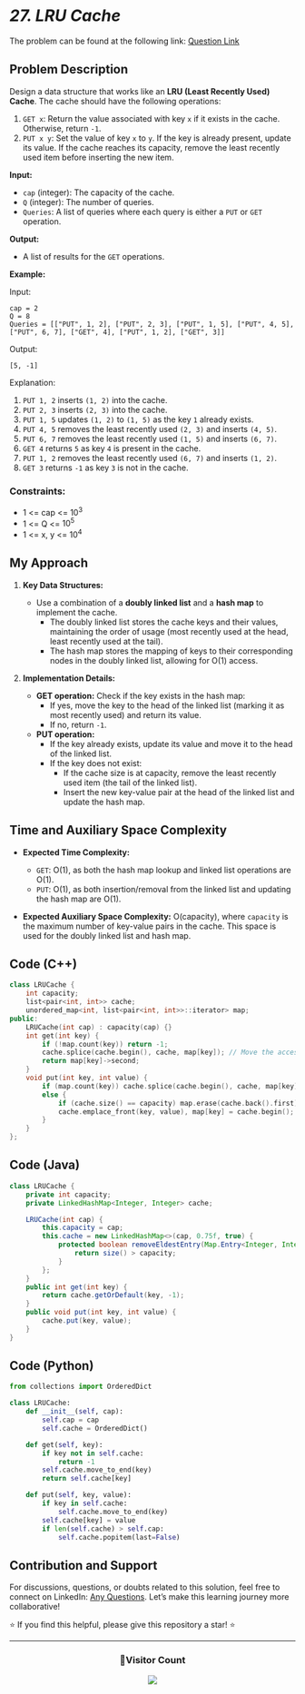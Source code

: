 # _27. LRU Cache_

The problem can be found at the following link: [Question Link](https://www.geeksforgeeks.org/problems/lru-cache/1)

## Problem Description

Design a data structure that works like an **LRU (Least Recently Used) Cache**. The cache should have the following operations:

1. `GET x`: Return the value associated with key `x` if it exists in the cache. Otherwise, return `-1`.
2. `PUT x y`: Set the value of key `x` to `y`. If the key is already present, update its value. If the cache reaches its capacity, remove the least recently used item before inserting the new item.

**Input:**

- `cap` (integer): The capacity of the cache.
- `Q` (integer): The number of queries.
- `Queries`: A list of queries where each query is either a `PUT` or `GET` operation.

**Output:**

- A list of results for the `GET` operations.

**Example:**

Input:

```
cap = 2
Q = 8
Queries = [["PUT", 1, 2], ["PUT", 2, 3], ["PUT", 1, 5], ["PUT", 4, 5], ["PUT", 6, 7], ["GET", 4], ["PUT", 1, 2], ["GET", 3]]
```

Output:

```
[5, -1]
```

Explanation:

1. `PUT 1, 2` inserts `(1, 2)` into the cache.
2. `PUT 2, 3` inserts `(2, 3)` into the cache.
3. `PUT 1, 5` updates `(1, 2)` to `(1, 5)` as the key `1` already exists.
4. `PUT 4, 5` removes the least recently used `(2, 3)` and inserts `(4, 5)`.
5. `PUT 6, 7` removes the least recently used `(1, 5)` and inserts `(6, 7)`.
6. `GET 4` returns `5` as key `4` is present in the cache.
7. `PUT 1, 2` removes the least recently used `(6, 7)` and inserts `(1, 2)`.
8. `GET 3` returns `-1` as key `3` is not in the cache.

### Constraints:

- 1 <= cap <= $10^3$
- 1 <= Q <= $10^5$
- 1 <= x, y <= $10^4$

## My Approach

1. **Key Data Structures:**

   - Use a combination of a **doubly linked list** and a **hash map** to implement the cache.
     - The doubly linked list stores the cache keys and their values, maintaining the order of usage (most recently used at the head, least recently used at the tail).
     - The hash map stores the mapping of keys to their corresponding nodes in the doubly linked list, allowing for O(1) access.

2. **Implementation Details:**
   - **GET operation:** Check if the key exists in the hash map:
     - If yes, move the key to the head of the linked list (marking it as most recently used) and return its value.
     - If no, return `-1`.
   - **PUT operation:**
     - If the key already exists, update its value and move it to the head of the linked list.
     - If the key does not exist:
       - If the cache size is at capacity, remove the least recently used item (the tail of the linked list).
       - Insert the new key-value pair at the head of the linked list and update the hash map.

## Time and Auxiliary Space Complexity

- **Expected Time Complexity:**

  - `GET`: O(1), as both the hash map lookup and linked list operations are O(1).
  - `PUT`: O(1), as both insertion/removal from the linked list and updating the hash map are O(1).

- **Expected Auxiliary Space Complexity:** O(capacity), where `capacity` is the maximum number of key-value pairs in the cache. This space is used for the doubly linked list and hash map.

## Code (C++)

```cpp
class LRUCache {
    int capacity;
    list<pair<int, int>> cache;
    unordered_map<int, list<pair<int, int>>::iterator> map;
public:
    LRUCache(int cap) : capacity(cap) {}
    int get(int key) {
        if (!map.count(key)) return -1;
        cache.splice(cache.begin(), cache, map[key]); // Move the accessed node to the front
        return map[key]->second;
    }
    void put(int key, int value) {
        if (map.count(key)) cache.splice(cache.begin(), cache, map[key]), map[key]->second = value;
        else {
            if (cache.size() == capacity) map.erase(cache.back().first), cache.pop_back();
            cache.emplace_front(key, value), map[key] = cache.begin();
        }
    }
};
```

## Code (Java)

```java
class LRUCache {
    private int capacity;
    private LinkedHashMap<Integer, Integer> cache;

    LRUCache(int cap) {
        this.capacity = cap;
        this.cache = new LinkedHashMap<>(cap, 0.75f, true) {
            protected boolean removeEldestEntry(Map.Entry<Integer, Integer> eldest) {
                return size() > capacity;
            }
        };
    }
    public int get(int key) {
        return cache.getOrDefault(key, -1);
    }
    public void put(int key, int value) {
        cache.put(key, value);
    }
}
```

## Code (Python)

```python
from collections import OrderedDict

class LRUCache:
    def __init__(self, cap):
        self.cap = cap
        self.cache = OrderedDict()

    def get(self, key):
        if key not in self.cache:
            return -1
        self.cache.move_to_end(key)
        return self.cache[key]

    def put(self, key, value):
        if key in self.cache:
            self.cache.move_to_end(key)
        self.cache[key] = value
        if len(self.cache) > self.cap:
            self.cache.popitem(last=False)
```

## Contribution and Support

For discussions, questions, or doubts related to this solution, feel free to connect on LinkedIn: [Any Questions](https://www.linkedin.com/in/patel-hetkumar-sandipbhai-8b110525a/). Let’s make this learning journey more collaborative!

⭐ If you find this helpful, please give this repository a star! ⭐

---

<div align="center">
  <h3><b>📍Visitor Count</b></h3>
</div>

<p align="center">
  <img src="https://profile-counter.glitch.me/Hunterdii/count.svg" />
</p>
